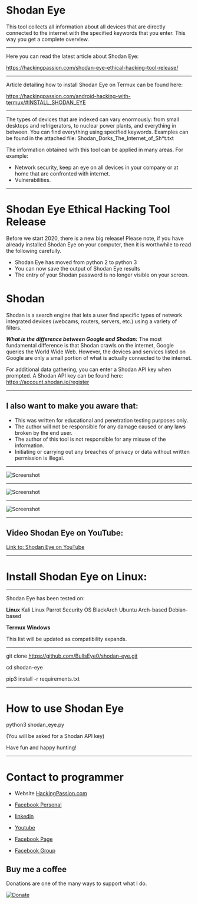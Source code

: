 # Shodan Eye
This tool collects all information about all devices that are directly connected to the internet with the specified keywords that you enter. This way you get a complete overview.
****

Here you can read the latest article about Shodan Eye:

https://hackingpassion.com/shodan-eye-ethical-hacking-tool-release/
****
Article detailing how to install Shodan Eye on Termux can be found here:

https://hackingpassion.com/android-hacking-with-termux/#INSTALL_SHODAN_EYE
****

The types of devices that are indexed can vary enormously: from small desktops and refrigerators, to nuclear power plants, and everything in between. You can find everything using specified keywords. Examples can be found in the attached file: Shodan_Dorks_The_Internet_of_Sh*t.txt

The information obtained with this tool can be applied in many areas. For example:
* Network security, keep an eye on all devices in your company or at home that are confronted with internet.
* Vulnerabilities.
****

# Shodan Eye Ethical Hacking Tool Release
Before we start 2020, there is a new big release! 
Please note, if you have already installed Shodan Eye on your computer, then it is worthwhile to read the following carefully. 

* Shodan Eye has moved from python 2 to python 3
* You can now save the output of Shodan Eye results
* The entry of your Shodan password is no longer visible on your screen.


# Shodan 
Shodan is a search engine that lets a user find specific types of network integrated devices (webcams, routers, servers, etc.) using a variety of filters.


***What is the difference between Google and Shodan:***
The most fundamental difference is that Shodan crawls on the internet, Google queries the World Wide Web. However, the devices and services listed on Google are only a small portion of what is actually connected to the internet.

For additional data gathering, you can enter a Shodan API key when prompted.
A Shodan API key can be found here: https://account.shodan.io/register
****

## I also want to make you aware that:
* This was written for educational and penetration testing purposes only.
* The author will not be responsible for any damage caused or any laws broken by the end user.
* The author of this tool is not responsible for any misuse of the information.
* Initiating or carrying out any breaches of privacy or data without written permission is illegal.
****

![Screenshot](img/ShodanEyeB.png)
****
![Screenshot](img/ShodanEye2.png)
****
![Screenshot](img/ShodanEye3.png)
****
## Video Shodan Eye on YouTube:
[Link to: Shodan Eye on YouTube](https://youtu.be/fOqmlOLiMsQ "Shodan Eye on YouTube")

****

# Install Shodan Eye on Linux:
****

Shodan Eye has been tested on:

**Linux**
Kali Linux
Parrot Security OS
BlackArch
Ubuntu
Arch-based
Debian-based

**Termux**
**Windows**

This list will be updated as compatibility expands.

****
git clone https://github.com/BullsEye0/shodan-eye.git

cd shodan-eye

pip3 install -r requirements.txt
****

# How to use Shodan Eye
python3 shodan_eye.py

(You will be asked for a Shodan API key)

Have fun and happy hunting!
****

# Contact to programmer

* Website [HackingPassion.com](https://hackingpassion.com)

* [Facebook Personal](https://www.facebook.com/jolandadekoff)

* [linkedin](https://www.linkedin.com/in/jolandadekoff/)

* [Youtube](https://youtu.be/XCtWM-4ov2U)

* [Facebook Page](https://www.facebook.com/ethical.hack.group)

* [Facebook Group](https://www.facebook.com/groups/ethical.hack.group/)


## Buy me a coffee
Donations are one of the many ways to support what I do.

[![Donate](https://img.shields.io/badge/Donate-PayPal-green.svg)](https://www.paypal.com/cgi-bin/webscr?cmd=_s-xclick&hosted_button_id=R96YN2PUS8V8W)
